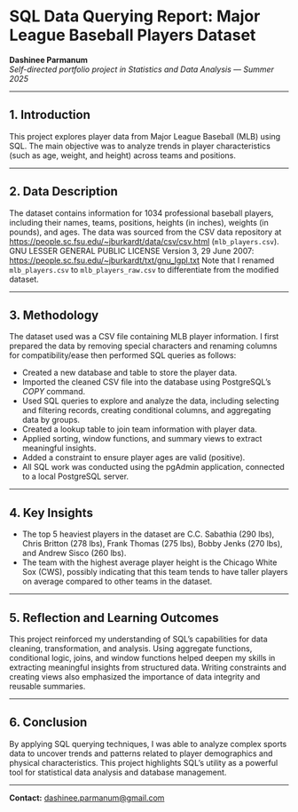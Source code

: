 # SQL Data Querying Report: Major League Baseball Players Dataset

**Dashinee Parmanum**  
*Self-directed portfolio project in Statistics and Data Analysis — Summer 2025*

---
## 1. Introduction
This project explores player data from Major League Baseball (MLB) using SQL. The main objective was to analyze trends in player characteristics (such as age, weight, and height) across teams and positions.

---
## 2. Data Description
The dataset contains information for 1034 professional baseball players, including their names, teams, positions, heights (in inches), weights (in pounds), and ages. The data was sourced from the CSV data repository at https://people.sc.fsu.edu/~jburkardt/data/csv/csv.html (`mlb_players.csv`). 
GNU LESSER GENERAL PUBLIC LICENSE Version 3, 29 June 2007: https://people.sc.fsu.edu/~jburkardt/txt/gnu_lgpl.txt
Note that I renamed `mlb_players.csv` to `mlb_players_raw.csv` to differentiate from the modified dataset.

---
## 3. Methodology
The dataset used was a CSV file containing MLB player information. I first prepared the data by removing special characters and renaming columns for compatibility/ease then performed SQL queries as follows:
- Created a new database and table to store the player data.  
- Imported the cleaned CSV file into the database using PostgreSQL’s *COPY* command.
- Used SQL queries to explore and analyze the data, including selecting and filtering records, creating conditional columns, and aggregating data by groups.  
- Created a lookup table to join team information with player data.  
- Applied sorting, window functions, and summary views to extract meaningful insights.  
- Added a constraint to ensure player ages are valid (positive).
- All SQL work was conducted using the pgAdmin application, connected to a local PostgreSQL server.
  
---
## 4. Key Insights
- The top 5 heaviest players in the dataset are C.C. Sabathia (290 lbs), Chris Britton (278 lbs), Frank Thomas (275 lbs), Bobby Jenks (270 lbs), and Andrew Sisco (260 lbs).
- The team with the highest average player height is the Chicago White Sox (CWS), possibly indicating that this team tends to have taller players on average compared to other teams in the dataset.

---
## 5. Reflection and Learning Outcomes
This project reinforced my understanding of SQL’s capabilities for data cleaning, transformation, and analysis. Using aggregate functions, conditional logic, joins, and window functions helped deepen my skills in extracting meaningful insights from structured data. Writing constraints and creating views also emphasized the importance of data integrity and reusable summaries.

---
## 6. Conclusion
By applying SQL querying techniques, I was able to analyze complex sports data to uncover trends and patterns related to player demographics and physical characteristics. This project highlights SQL’s utility as a powerful tool for statistical data analysis and database management.

---
**Contact:** dashinee.parmanum@gmail.com
